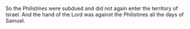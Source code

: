 So the Philistines were subdued and did not again enter the territory of Israel. And the hand of the Lord was against the Philistines all the days of Samuel.
